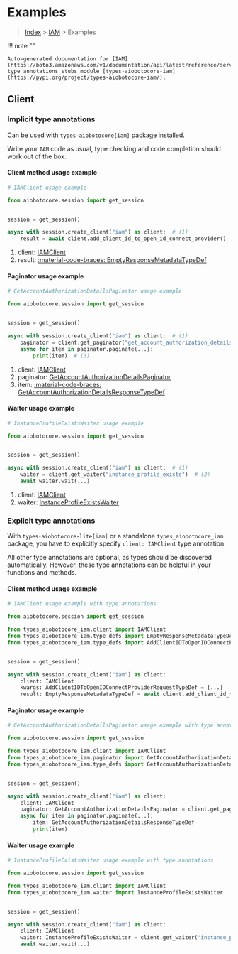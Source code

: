 # Examples

> [Index](../README.md) > [IAM](./README.md) > Examples

!!! note ""

    Auto-generated documentation for [IAM](https://boto3.amazonaws.com/v1/documentation/api/latest/reference/services/iam.html#iam)
    type annotations stubs module [types-aiobotocore-iam](https://pypi.org/project/types-aiobotocore-iam/).

## Client

### Implicit type annotations

Can be used with `types-aiobotocore[iam]` package installed.

Write your `IAM` code as usual,
type checking and code completion should work out of the box.



#### Client method usage example

```python
# IAMClient usage example

from aiobotocore.session import get_session


session = get_session()

async with session.create_client("iam") as client:  # (1)
    result = await client.add_client_id_to_open_id_connect_provider()  # (2)
```

1. client: [IAMClient](./client.md)
2. result: [:material-code-braces: EmptyResponseMetadataTypeDef](./type_defs.md#emptyresponsemetadatatypedef)



#### Paginator usage example

```python
# GetAccountAuthorizationDetailsPaginator usage example

from aiobotocore.session import get_session


session = get_session()

async with session.create_client("iam") as client:  # (1)
    paginator = client.get_paginator("get_account_authorization_details")  # (2)
    async for item in paginator.paginate(...):
        print(item)  # (3)
```

1. client: [IAMClient](./client.md)
2. paginator: [GetAccountAuthorizationDetailsPaginator](./paginators.md#getaccountauthorizationdetailspaginator)
3. item: [:material-code-braces: GetAccountAuthorizationDetailsResponseTypeDef](./type_defs.md#getaccountauthorizationdetailsresponsetypedef)



#### Waiter usage example

```python
# InstanceProfileExistsWaiter usage example

from aiobotocore.session import get_session


session = get_session()

async with session.create_client("iam") as client:  # (1)
    waiter = client.get_waiter("instance_profile_exists")  # (2)
    await waiter.wait(...)
```

1. client: [IAMClient](./client.md)
2. waiter: [InstanceProfileExistsWaiter](./waiters.md#instanceprofileexistswaiter)


### Explicit type annotations

With `types-aiobotocore-lite[iam]`
or a standalone `types_aiobotocore_iam` package, you have to explicitly specify
`client: IAMClient` type annotation.

All other type annotations are optional, as types should be discovered automatically.
However, these type annotations can be helpful in your functions and methods.


#### Client method usage example

```python
# IAMClient usage example with type annotations

from aiobotocore.session import get_session

from types_aiobotocore_iam.client import IAMClient
from types_aiobotocore_iam.type_defs import EmptyResponseMetadataTypeDef
from types_aiobotocore_iam.type_defs import AddClientIDToOpenIDConnectProviderRequestTypeDef


session = get_session()

async with session.create_client("iam") as client:
    client: IAMClient
    kwargs: AddClientIDToOpenIDConnectProviderRequestTypeDef = {...}
    result: EmptyResponseMetadataTypeDef = await client.add_client_id_to_open_id_connect_provider(**kwargs)
```



#### Paginator usage example

```python
# GetAccountAuthorizationDetailsPaginator usage example with type annotations

from aiobotocore.session import get_session

from types_aiobotocore_iam.client import IAMClient
from types_aiobotocore_iam.paginator import GetAccountAuthorizationDetailsPaginator
from types_aiobotocore_iam.type_defs import GetAccountAuthorizationDetailsResponseTypeDef


session = get_session()

async with session.create_client("iam") as client:
    client: IAMClient
    paginator: GetAccountAuthorizationDetailsPaginator = client.get_paginator("get_account_authorization_details")
    async for item in paginator.paginate(...):
        item: GetAccountAuthorizationDetailsResponseTypeDef
        print(item)
```



#### Waiter usage example

```python
# InstanceProfileExistsWaiter usage example with type annotations

from aiobotocore.session import get_session

from types_aiobotocore_iam.client import IAMClient
from types_aiobotocore_iam.waiter import InstanceProfileExistsWaiter


session = get_session()

async with session.create_client("iam") as client:
    client: IAMClient
    waiter: InstanceProfileExistsWaiter = client.get_waiter("instance_profile_exists")
    await waiter.wait(...)
```
